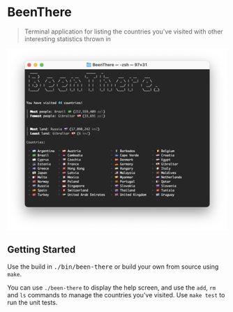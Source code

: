 # BeenThere

> Terminal application for listing the countries you've visited with other interesting statistics thrown in

![Screenshot](media/screenshot.png)

## Getting Started

Use the build in <kbd>./bin/been-there</kbd> or build your own from source using `make`.

You can use `./been-there` to display the help screen, and use the `add`, `rm` and `ls` commands to manage the countries you've visited. Use `make test` to run the unit tests.
